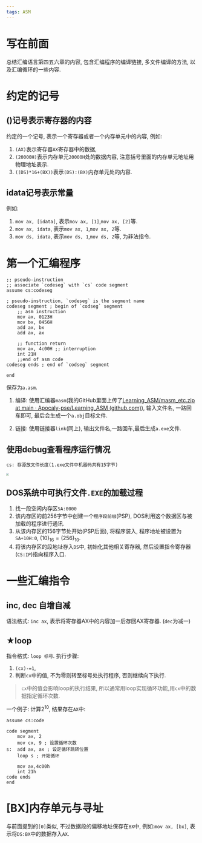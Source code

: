 ```yaml
---
tags: ASM
---
```


# 写在前面

总结汇编语言第四五六章的内容, 包含汇编程序的编译链接, 多文件编译的方法, 以及汇编循环的一些内容. 

# 约定的记号

## ()记号表示寄存器的内容

约定的一个记号, 表示一个寄存器或者一个内存单元中的内容, 例如:

1.    `(AX)`表示寄存器`AX`寄存器中的数据, 
2.   `(20000H)`表示内存单元`20000H`处的数据内容, 注意括号里面的内存单元地址用物理地址表示.
3.   `((DS)*16+(BX))`表示`(DS):(BX)`内存单元处的内容.

## idata记号表示常量

例如:

1.   `mov ax, [idata]`, 表示`mov ax, [1]`,`mov ax, [2]`等.
2.   `mov ax, idata`, 表示`mov ax, 1`,`mov ax, 2`等.
3.   `mov ds, idata`, 表示`mov ds, 1`,`mov ds, 2`等, 为非法指令.





# 第一个汇编程序



```assembly
;; pseudo-instruction
;; associate `codeseg` with `cs` code segment
assume cs:codeseg

; pseudo-instruction, `codeseg` is the segment name
codeseg segment ; begin of `codseg` segment 
	;; asm instruction
	mov ax, 0123H
	mov bx, 0456H
	add ax, bx
	add ax, ax
	
	;; function return
	mov ax, 4c00H ;; interruption
	int 21H 
	;;end of asm code
codeseg ends ; end of `codseg` segment 

end
```

保存为`a.asm`. 

1.   编译: 使用汇编器`masm`(我的GitHub里面上传了[Learning_ASM/masm_etc.zip at main · Apocaly-pse/Learning_ASM (github.com)](https://github.com/Apocaly-pse/Learning_ASM/blob/main/bin/masm_etc.zip)), 输入文件名, 一路回车即可, 最后会生成一个`a.obj`目标文件. 

2.   链接: 使用链接器`link`(同上), 输出文件名,一路回车,最后生成`a.exe`文件.

## 使用debug查看程序运行情况

```assembly
cs: 存源放文件长度(1.exe文件中机器码共有15字节)
```

<img src="https://s2.loli.net/2022/11/03/mHIqQTPiJeFUp2u.jpg" style="zoom:40%;" />

## DOS系统中可执行文件`.EXE`的加载过程

1.   找一段空闲内存区`SA:0000` 
2.   该内存区的前256字节中创建一个`程序段前缀`(PSP), DOS利用这个数据区与被加载的程序进行通讯.
3.   从该内存区的156字节处开始(PSP后面), 将程序装入, 程序地址被设置为`SA+10H:0`, $(10)_{16}=(256)_{10}$.
4.   将该内存区的段地址存入`DS`中, 初始化其他相关寄存器, 然后设置指令寄存器(`CS:IP`)指向程序入口.



# 一些汇编指令

## inc, dec 自增自减

语法格式: `inc ax`, 表示将寄存器AX中的内容加一后存回AX寄存器. (`dec`为减一)

## $\bigstar$loop

指令格式: `loop 标号`. 执行步骤:

1.   `(cx)-=1`, 
2.   判断`cx`中的值, 不为零则转至标号处执行程序, 否则继续向下执行.

>   `cx`中的值会影响loop的执行结果, 所以通常用loop实现循环功能,用`cx`中的数据指定循环次数.

一个例子: 计算$2^{10}$, 结果存在`AX`中:

```assembly
assume cs:code

code segment
    mov ax, 2 
    mov cx, 9 ; 设置循环次数
s:  add ax, ax ; 设定循环跳转位置
    loop s ; 开始循环	

    mov ax,4c00h
    int 21h 
code ends
end
```









# [BX]内存单元与寻址

与前面提到的`[0]`类似, 不过数据段的偏移地址保存在`BX`中, 例如:`mov ax, [bx]`, 表示将`DS:BX`中的数据存入`AX`.

